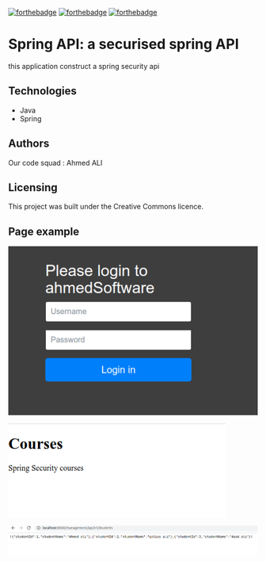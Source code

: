 [![forthebadge](https://forthebadge.com/images/badges/cc-0.svg)](https://forthebadge.com) [![forthebadge](https://forthebadge.com/images/badges/made-with-java.svg)](https://www.java.com/fr/) [![forthebadge](https://forthebadge.com/images/badges/uses-spring.svg)](https://spring.io/)

# Spring API: a securised spring API

this application construct a spring security api

## Technologies
- Java
- Spring


## Authors

Our code squad : Ahmed ALI

## Licensing

This project was built under the Creative Commons licence.

## Page example

![login page](./fileReadme/loginpage.png)


![course_page](./fileReadme/courses.png)

![response_api](./fileReadme/response_api.png)

